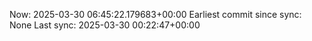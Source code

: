 Now: 2025-03-30 06:45:22.179683+00:00 Earliest commit since sync: None Last sync: 2025-03-30 00:22:47+00:00
